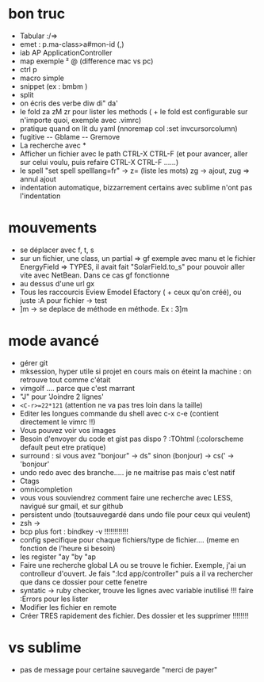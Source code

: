# bon truc
+ Tabular :/=>
+ emet : p.ma-class>a#mon-id (<c-y>,)
+ iab AP ApplicationController
+ map exemple ² @ (difference mac vs pc)
+ ctrl p
+ macro simple
+ snippet (ex : bmbm <tab>)
+ split
+ on écris des verbe diw di" da'
+ le fold za zM zr pour lister les methods ( + le fold est configurable sur n'importe quoi, exemple avec .vimrc)
+ pratique quand on lit du yaml (nnoremap <leader>col :set invcursorcolumn<CR>)
+ fugitive -- Gblame -- Gremove
+ La recherche avec *
+ Afficher un fichier avec le path CTRL-X CTRL-F (et pour avancer, aller sur celui voulu, puis refaire CTRL-X CTRL-F ......)
+ le spell "set spell spelllang=fr" -> z= (liste les mots) zg -> ajout, zug => annul ajout
+ indentation automatique, bizzarrement certains avec sublime n'ont pas l'indentation

# mouvements
+ se déplacer avec f, t, s
+ sur un fichier, une class, un partial => gf
   exemple avec manu et le fichier EnergyField => TYPES, il avait fait "SolarField.to_s" pour pouvoir aller vite avec NetBean. Dans ce cas gf fonctionne
+ au dessus d'une url gx
+ Tous les raccourcis Eview Emodel Efactory ( + ceux qu'on créé), ou juste :A pour fichier -> test
+ ]m -> se deplace de méthode en méthode. Ex : 3]m

# mode avancé
+ gérer git
+ mksession, hyper utile si projet en cours mais on éteint la machine : on retrouve tout comme c'était
+ vimgolf .... parce que c'est marrant
+ "J" pour 'Joindre 2 lignes'
+ ```<C-r>=22*121``` (attention ne va pas tres loin dans la taille)
+ Editer les longues commande du shell avec c-x c-e (contient directement le vimrc !!)
+ Vous pouvez voir vos images
+ Besoin d'envoyer du code et gist pas dispo ? :TOhtml (:colorscheme default peut etre pratique)
+ surround : si vous avez "bonjour" -> ds"  sinon (bonjour) ->  cs(' -> 'bonjour'
+ undo redo avec des branche..... je ne maitrise pas mais c'est natif
+ Ctags
+ omnicompletion
+ vous vous souviendrez comment faire une recherche avec LESS, navigué sur gmail, et sur github
+ persistent undo (toutsauvegardé dans undo file pour ceux qui veulent)
+ zsh -> <C-x><C-e>
+ bcp plus fort : bindkey -v !!!!!!!!!!!!
+ config specifique pour chaque fichiers/type de fichier.... (meme en fonction de l'heure si besoin)
+ les register "ay "by "ap
+ Faire une recherche global LA ou se trouve le fichier. Exemple, j'ai un controlleur d'ouvert. Je fais ":lcd app/controller" puis <Leader>a il va rechercher que dans ce dossier pour cette fenetre
+ syntatic -> ruby checker, trouve les lignes avec variable inutilisé !!! faire :Errors pour les lister
+ Modifier les fichier en remote
+ Créer TRES rapidement des fichier. Des dossier et les supprimer !!!!!!!!

# vs sublime
+ pas de message pour certaine sauvegarde "merci de payer"
